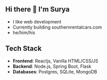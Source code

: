 ## Hi there 👋 I'm Surya
* I like web development
* Currently building southernrentalcars.com
* he/him/his
## **Tech Stack**
* **Frontend**: Reactjs, Vanilla HTML/CSS/JS
* **Backend**: Node.js, Spring Boot, Flask
* **Databases**: Postgres, SQLite, MongoDB
